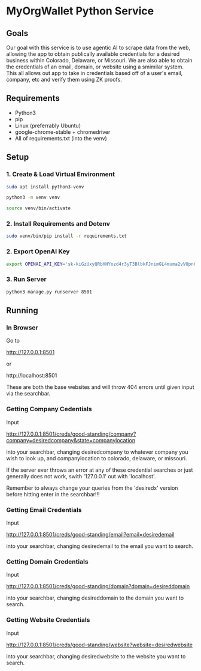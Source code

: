# MyOrgWallet Python Service

## Goals

  Our goal with this service is to use agentic AI to scrape data from the web, allowing the app to obtain publically available credentials for a desired business within Colorado, Delaware, or Missouri. We are also able to obtain the credentials of an email, domain, or website using a smimilar system. This all allows out app to take in credentials based off of a user's email, company, etc and verify them using ZK proofs. 

## Requirements

* Python3
* pip
* Linux (preferrably Ubuntu)
* google-chrome-stable + chromedriver
* All of requirements.txt (into the venv)

## Setup

### 1. Create & Load Virtual Environment

```sh
sudo apt install python3-venv

python3 -m venv venv

source venv/bin/activate
```

### 2. Install Requirements and Dotenv

```sh
sudo venv/bin/pip install -r requirements.txt

```

### 2. Export OpenAI Key

```sh
export OPENAI_API_KEY='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'
```

### 3. Run Server

```sh
python3 manage.py runserver 8501
```
## Running
### In Browser

  Go to

  http://127.0.0.1:8501

  or

  http://localhost:8501

  These are both the base websites and will throw 404 errors until given input via the searchbar.

### Getting Company Cedentials

  Input

  http://127.0.0.1:8501/creds/good-standing/company?company=desiredcompany&state=companylocation 

  into your searchbar, changing desiredcompany to whatever company you wish to look up, and companylocation to colorado, delaware, or missouri.

  If the server ever throws an error at any of these credential searches or just generally does not work, swith '127.0.0.1' out with 'localhost'.

  Remember to always change your queries from the 'desiredx' version before hitting enter in the searchbar!!!

### Getting Email Credentials

  Input 

  http://127.0.0.1:8501/creds/good-standing/email?email=desiredemail

  into your searchbar, changing desiredemail to the email you want to search.

### Getting Domain Credentials

  Input

  http://127.0.0.1:8501/creds/good-standing/domain?domain=desireddomain

  into your searchbar, changing desireddomain to the domain you want to search.

### Getting Website Credentials

  Input

  http://127.0.0.1:8501/creds/good-standing/website?website=desiredwebsite

  into your searchbar, changing desiredwebsite to the website you want to search.




